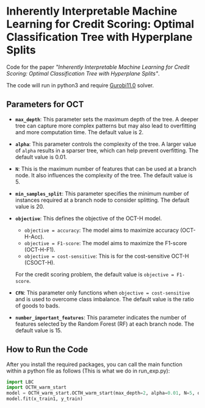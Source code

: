 # Inherently Interpretable Machine Learning for Credit Scoring: Optimal Classification Tree with Hyperplane Splits

Code for the paper *"Inherently Interpretable Machine Learning for Credit Scoring: Optimal Classification Tree with Hyperplane Splits"*.

The code will run in python3 and require [Gurobi11.0](https://www.gurobi.com/products/gurobi-optimizer/) solver.

## Parameters for OCT

- **`max_depth`**: This parameter sets the maximum depth of the tree. A deeper tree can capture more complex patterns but may also lead to overfitting and more computation time. The default value is 2.

- **`alpha`**: This parameter controls the complexity of the tree. A larger value of `alpha` results in a sparser tree, which can help prevent overfitting. The default value is 0.01.

- **`N`**: This is the maximum number of features that can be used at a branch node. It also influences the complexity of the tree. The default value is 5.

- **`min_samples_split`**: This parameter specifies the minimum number of instances required at a branch node to consider splitting. The default value is 20.

- **`objective`**: This defines the objective of the OCT-H model.
  - `objective = accuracy`: The model aims to maximize accuracy (OCT-H-Acc).
  - `objective = F1-score`: The model aims to maximize the F1-score (OCT-H-F1).
  - `objective = cost-sensitive`: This is for the cost-sensitive OCT-H (CSOCT-H).
  
  For the credit scoring problem, the default value is `objective = F1-score`.

- **`CFN`**: This parameter only functions when `objective = cost-sensitive` and is used to overcome class imbalance. The default value is the ratio of goods to bads.

- **`number_important_features`**: This parameter indicates the number of features selected by the Random Forest (RF) at each branch node. The default value is 15.

## How to Run the Code

After you install the required packages, you can call the main function within a python file as follows (This is what we do in run_exp.py):

```python
import LBC
import OCTH_warm_start
model = OCTH_warm_start.OCTH_warm_start(max_depth=2, alpha=0.01, N=5, objective='F1-score', warmstart=True, output=True)
model.fit(x_train1, y_train)



